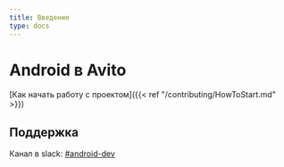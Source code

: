 ```yaml
---
title: Введение
type: docs
---
```


# Android в Avito

[Как начать работу с проектом]({{< ref "/contributing/HowToStart.md" >}})

## Поддержка

Канал в slack: [#android-dev](http://links.k.avito.ru/slackandroiddev)
